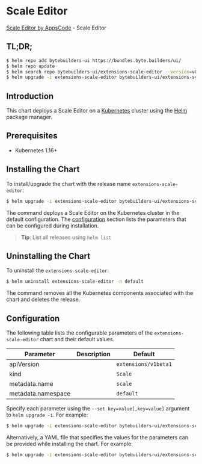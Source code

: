 # Scale Editor

[Scale Editor by AppsCode](https://byte.builders) - Scale Editor

## TL;DR;

```bash
$ helm repo add bytebuilders-ui https://bundles.byte.builders/ui/
$ helm repo update
$ helm search repo bytebuilders-ui/extensions-scale-editor --version=v0.4.9
$ helm upgrade -i extensions-scale-editor bytebuilders-ui/extensions-scale-editor -n default --create-namespace --version=v0.4.9
```

## Introduction

This chart deploys a Scale Editor on a [Kubernetes](http://kubernetes.io) cluster using the [Helm](https://helm.sh) package manager.

## Prerequisites

- Kubernetes 1.16+

## Installing the Chart

To install/upgrade the chart with the release name `extensions-scale-editor`:

```bash
$ helm upgrade -i extensions-scale-editor bytebuilders-ui/extensions-scale-editor -n default --create-namespace --version=v0.4.9
```

The command deploys a Scale Editor on the Kubernetes cluster in the default configuration. The [configuration](#configuration) section lists the parameters that can be configured during installation.

> **Tip**: List all releases using `helm list`

## Uninstalling the Chart

To uninstall the `extensions-scale-editor`:

```bash
$ helm uninstall extensions-scale-editor -n default
```

The command removes all the Kubernetes components associated with the chart and deletes the release.

## Configuration

The following table lists the configurable parameters of the `extensions-scale-editor` chart and their default values.

|     Parameter      | Description |             Default             |
|--------------------|-------------|---------------------------------|
| apiVersion         |             | <code>extensions/v1beta1</code> |
| kind               |             | <code>Scale</code>              |
| metadata.name      |             | <code>scale</code>              |
| metadata.namespace |             | <code>default</code>            |


Specify each parameter using the `--set key=value[,key=value]` argument to `helm upgrade -i`. For example:

```bash
$ helm upgrade -i extensions-scale-editor bytebuilders-ui/extensions-scale-editor -n default --create-namespace --version=v0.4.9 --set apiVersion=extensions/v1beta1
```

Alternatively, a YAML file that specifies the values for the parameters can be provided while
installing the chart. For example:

```bash
$ helm upgrade -i extensions-scale-editor bytebuilders-ui/extensions-scale-editor -n default --create-namespace --version=v0.4.9 --values values.yaml
```
